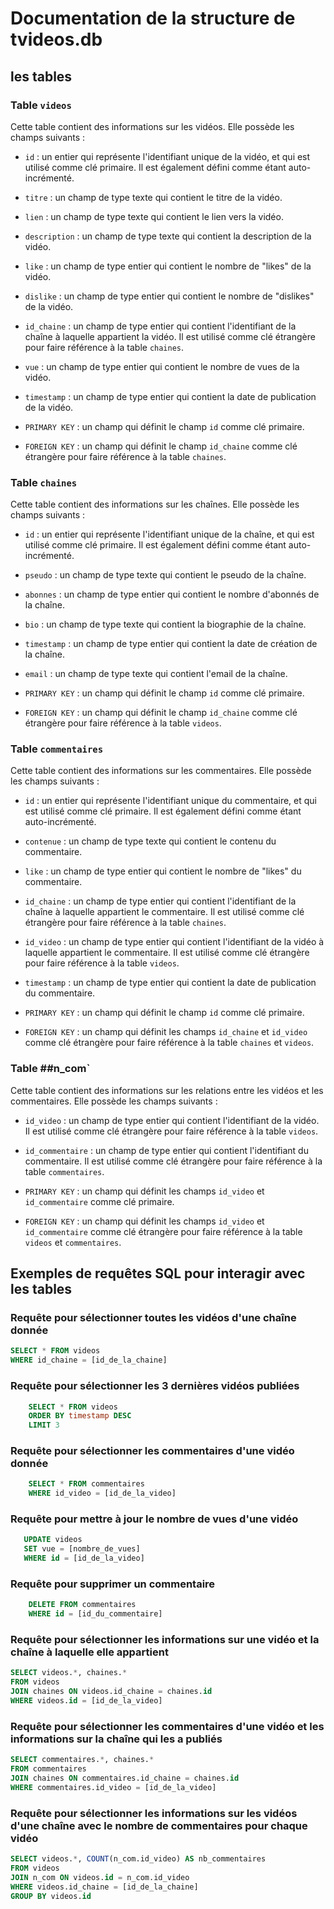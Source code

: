 # Documentation de la structure de tvideos.db

## les tables

### Table `videos`

Cette table contient des informations sur les vidéos. Elle possède les champs suivants :

- `id` : un entier qui représente l'identifiant unique de la vidéo, et qui est utilisé comme clé primaire. Il est également défini comme étant auto-incrémenté.

- `titre` : un champ de type texte qui contient le titre de la vidéo.

- `lien` : un champ de type texte qui contient le lien vers la vidéo.

- `description` : un champ de type texte qui contient la description de la vidéo.

- `like` : un champ de type entier qui contient le nombre de "likes" de la vidéo.

- `dislike` : un champ de type entier qui contient le nombre de "dislikes" de la vidéo.

- `id_chaine` : un champ de type entier qui contient l'identifiant de la chaîne à laquelle appartient la vidéo. Il est utilisé comme clé étrangère pour faire référence à la table `chaines`.

- `vue` : un champ de type entier qui contient le nombre de vues de la vidéo.

- `timestamp` : un champ de type entier qui contient la date de publication de la vidéo.

- `PRIMARY KEY` : un champ qui définit le champ `id` comme clé primaire.

- `FOREIGN KEY` : un champ qui définit le champ `id_chaine` comme clé étrangère pour faire référence à la table `chaines`.

### Table `chaines`

Cette table contient des informations sur les chaînes. Elle possède les champs suivants :

- `id` : un entier qui représente l'identifiant unique de la chaîne, et qui est utilisé comme clé primaire. Il est également défini comme étant auto-incrémenté.

- `pseudo` : un champ de type texte qui contient le pseudo de la chaîne.

- `abonnes` : un champ de type entier qui contient le nombre d'abonnés de la chaîne.

- `bio` : un champ de type texte qui contient la biographie de la chaîne.

- `timestamp` : un champ de type entier qui contient la date de création de la chaîne.

- `email` : un champ de type texte qui contient l'email de la chaîne.

- `PRIMARY KEY` : un champ qui définit le champ `id` comme clé primaire.

- `FOREIGN KEY` : un champ qui définit le champ `id_chaine` comme clé étrangère pour faire référence à la table `videos`.

### Table `commentaires`

Cette table contient des informations sur les commentaires. Elle possède les champs suivants :

- `id` : un entier qui représente l'identifiant unique du commentaire, et qui est utilisé comme clé primaire. Il est également défini comme étant auto-incrémenté.

- `contenue` : un champ de type texte qui contient le contenu du commentaire.

- `like` :  un champ de type entier qui contient le nombre de "likes" du commentaire.

- `id_chaine` : un champ de type entier qui contient l'identifiant de la chaîne à laquelle appartient le commentaire. Il est utilisé comme clé étrangère pour faire référence à la table `chaines`.

- `id_video` : un champ de type entier qui contient l'identifiant de la vidéo à laquelle appartient le commentaire. Il est utilisé comme clé étrangère pour faire référence à la table `videos`.

- `timestamp` : un champ de type entier qui contient la date de publication du commentaire.

- `PRIMARY KEY` : un champ qui définit le champ `id` comme clé primaire.

- `FOREIGN KEY` : un champ qui définit les champs `id_chaine` et `id_video` comme clé étrangère pour faire référence à la table `chaines` et `videos`.

### Table ##n_com`

Cette table contient des informations sur les relations entre les vidéos et les commentaires. Elle possède les champs suivants :

- `id_video` : un champ de type entier qui contient l'identifiant de la vidéo. Il est utilisé comme clé étrangère pour faire référence à la table `videos`.

- `id_commentaire` : un champ de type entier qui contient l'identifiant du commentaire. Il est utilisé comme clé étrangère pour faire référence à la table `commentaires`.

- `PRIMARY KEY` : un champ qui définit les champs `id_video` et `id_commentaire` comme clé primaire.

- `FOREIGN KEY` : un champ qui définit les champs `id_video` et `id_commentaire` comme clé étrangère pour faire référence à la table `videos` et `commentaires`.

## Exemples de requêtes SQL pour interagir avec les tables

### Requête pour sélectionner toutes les vidéos d'une chaîne donnée

```sql
SELECT * FROM videos
WHERE id_chaine = [id_de_la_chaine]
```

### Requête pour sélectionner les 3 dernières vidéos publiées

```sql
    SELECT * FROM videos
    ORDER BY timestamp DESC
    LIMIT 3
```

### Requête pour sélectionner les commentaires d'une vidéo donnée

```sql
    SELECT * FROM commentaires
    WHERE id_video = [id_de_la_video]
```

### Requête pour mettre à jour le nombre de vues d'une vidéo

 ```sql
    UPDATE videos
    SET vue = [nombre_de_vues]
    WHERE id = [id_de_la_video]
```

### Requête pour supprimer un commentaire

```sql
    DELETE FROM commentaires
    WHERE id = [id_du_commentaire]
```

### Requête pour sélectionner les informations sur une vidéo et la chaîne à laquelle elle appartient

 ```sql
SELECT videos.*, chaines.*
FROM videos
JOIN chaines ON videos.id_chaine = chaines.id
WHERE videos.id = [id_de_la_video]
```

### Requête pour sélectionner les commentaires d'une vidéo et les informations sur la chaîne qui les a publiés

 ```sql
SELECT commentaires.*, chaines.*
FROM commentaires
JOIN chaines ON commentaires.id_chaine = chaines.id
WHERE commentaires.id_video = [id_de_la_video]
```

### Requête pour sélectionner les informations sur les vidéos d'une chaîne avec le nombre de commentaires pour chaque vidéo

 ```sql
SELECT videos.*, COUNT(n_com.id_video) AS nb_commentaires
FROM videos
JOIN n_com ON videos.id = n_com.id_video
WHERE videos.id_chaine = [id_de_la_chaine]
GROUP BY videos.id
```
